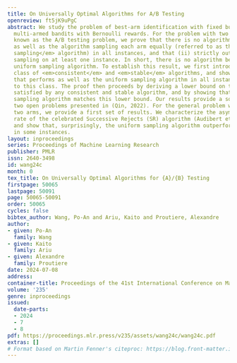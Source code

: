 ```yaml
---
title: On Universally Optimal Algorithms for A/B Testing
openreview: ft5jK9uPgC
abstract: We study the problem of best-arm identification with fixed budget in stochastic
  multi-armed bandits with Bernoulli rewards. For the problem with two arms, also
  known as the A/B testing problem, we prove that there is no algorithm that (i) performs
  as well as the algorithm sampling each arm equally (referred to as the <em>uniform
  sampling</em> algorithm) in all instances, and that (ii) strictly outperforms uniform
  sampling on at least one instance. In short, there is no algorithm better than the
  uniform sampling algorithm. To establish this result, we first introduce the natural
  class of <em>consistent</em> and <em>stable</em> algorithms, and show that any algorithm
  that performs as well as the uniform sampling algorithm in all instances belongs
  to this class. The proof then proceeds by deriving a lower bound on the error rate
  satisfied by any consistent and stable algorithm, and by showing that the uniform
  sampling algorithm matches this lower bound. Our results provide a solution to the
  two open problems presented in (Qin, 2022). For the general problem with more than
  two arms, we provide a first set of results. We characterize the asymptotic error
  rate of the celebrated Successive Rejects (SR) algorithm (Audibert et al., 2010)
  and show that, surprisingly, the uniform sampling algorithm outperforms the SR algorithm
  in some instances.
layout: inproceedings
series: Proceedings of Machine Learning Research
publisher: PMLR
issn: 2640-3498
id: wang24c
month: 0
tex_title: On Universally Optimal Algorithms for {A}/{B} Testing
firstpage: 50065
lastpage: 50091
page: 50065-50091
order: 50065
cycles: false
bibtex_author: Wang, Po-An and Ariu, Kaito and Proutiere, Alexandre
author:
- given: Po-An
  family: Wang
- given: Kaito
  family: Ariu
- given: Alexandre
  family: Proutiere
date: 2024-07-08
address:
container-title: Proceedings of the 41st International Conference on Machine Learning
volume: '235'
genre: inproceedings
issued:
  date-parts:
  - 2024
  - 7
  - 8
pdf: https://proceedings.mlr.press/v235/assets/wang24c/wang24c.pdf
extras: []
# Format based on Martin Fenner's citeproc: https://blog.front-matter.io/posts/citeproc-yaml-for-bibliographies/
---
```

